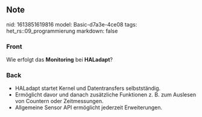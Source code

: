 ## Note
nid: 1613851619816
model: Basic-d7a3e-4ce08
tags: het_rs::09_programmierung
markdown: false

### Front
Wie erfolgt das <b>Monitoring</b> bei <b>HALadapt</b>?

### Back
<div>
  <div>
    <ul>
      <li>HALadapt startet Kernel und Datentransfers selbstständig.
      <li>Ermöglicht davor und danach zusätzliche Funktionen z. B.
      zum Auslesen von Countern oder Zeitmessungen.
      <li>Allgemeine Sensor API ermöglicht jederzeit Erweiterungen.
    </ul>
  </div>
</div>

